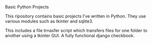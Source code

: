 Basic Python Projects

This ripository contains basic projects I've written in Python. They use various modules such as tkinter and sqlite3.

This includes a file trnasfer script which transfers files for one folder to another using a tkinter GUI.
A fully functional django checkbook.